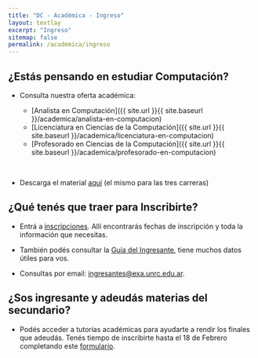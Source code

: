 ```yaml
---
title: "DC - Académica - Ingreso"
layout: textlay
excerpt: "Ingreso"
sitemap: false
permalink: /academica/ingreso
---
```


## ¿Estás pensando en estudiar Computación?

* Consulta nuestra oferta académica:

	* [Analista en Computación]({{ site.url }}{{ site.baseurl }}/academica/analista-en-computacion)
	* [Licenciatura en Ciencias de la Computación]({{ site.url }}{{ site.baseurl }}/academica/licenciatura-en-computacion)
	* [Profesorado en Ciencias de la Computación]({{ site.url }}{{ site.baseurl }}/academica/profesorado-en-computacion)

<br>

* Descarga el material [aquí](https://drive.google.com/file/d/1nTT3s3y6OTFQ0rPg7QGigowVQ6PODZND/view) (el mismo para las tres carreras)

## ¿Qué tenés que traer para Inscribirte?

* Entrá a [inscripciones](https://www.unrc.edu.ar/unrc/ingresantes/inscripcion.html). Allí encontrarás fechas de inscripción y toda la información que necesitas. 

* También podés consultar la [Guía del Ingresante](https://www.unrc.edu.ar/unrc/ingresantes/), tiene muchos datos útiles para vos.

* Consultas por email: ingresantes@exa.unrc.edu.ar.

## ¿Sos ingresante y adeudás materias del secundario?

* Podés acceder a tutorías académicas para ayudarte a rendir los finales que adeudás. Tenés tiempo de inscribirte hasta el 18 de Febrero completando este [formulario](https://docs.google.com/forms/d/e/1FAIpQLSfGSOOLt_JsrBqmm7thC4gL-MsGxoLZp-r_1mEFlSzF8WP2Kw/viewform).



<br>
<br>


















